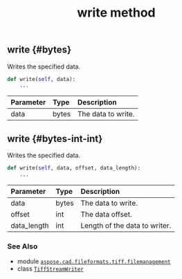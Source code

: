 ﻿---
title: write method
second_title: Aspose.CAD for Python via .NET API References
description: 
type: docs
weight: 20
url: /aspose.cad.fileformats.tiff.filemanagement/tiffstreamwriter/write/
is_root: false
---

## write {#bytes}

Writes the specified data.



```python
def write(self, data):
    ...
```


| Parameter | Type | Description |
| :- | :- | :- |
| data | bytes | The data to write. |


## write {#bytes-int-int}

Writes the specified data.



```python
def write(self, data, offset, data_length):
    ...
```


| Parameter | Type | Description |
| :- | :- | :- |
| data | bytes | The data to write. |
| offset | int | The data offset. |
| data_length | int | Length of the data to writer. |



### See Also
* module [`aspose.cad.fileformats.tiff.filemanagement`](../../)
* class [`TiffStreamWriter`](/cad/python-net/aspose.cad.fileformats.tiff.filemanagement/tiffstreamwriter)
